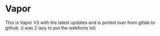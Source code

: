 # Vapor
This is Vapor V3 with the latest updates and is ported over from gitlab to github. (i was 2 lazy to put the webfonts lol)
